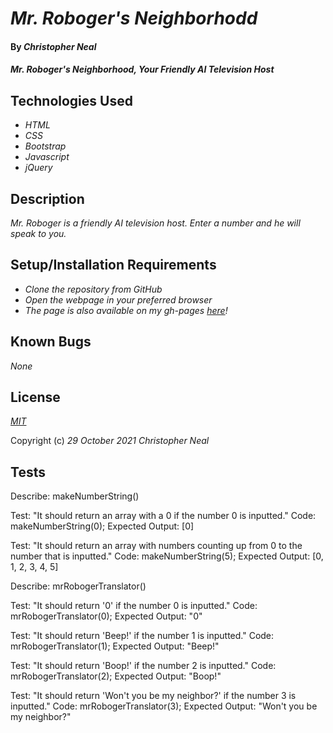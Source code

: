 # _Mr. Roboger's Neighborhodd_

#### By _**Christopher Neal**_

#### _Mr. Roboger's Neighborhood, Your Friendly AI Television Host_

## Technologies Used

* _HTML_
* _CSS_
* _Bootstrap_
* _Javascript_
* _jQuery_

## Description

_Mr. Roboger is a friendly AI television host. Enter a number and he will speak to you._

## Setup/Installation Requirements

* _Clone the repository from GitHub_
* _Open the webpage in your preferred browser_
* _The page is also available on my gh-pages [here](https://christophermneal.github.io/mr-robogers-neighborhood/)!_

## Known Bugs

_None_

## License

_[MIT](https://opensource.org/licenses/MIT)_

Copyright (c) _29 October 2021_ _Christopher Neal_

## Tests

Describe: makeNumberString()

Test: "It should return an array with a 0 if the number 0 is inputted."
Code: makeNumberString(0);
Expected Output: [0]

Test: "It should return an array with numbers counting up from 0 to the number that is inputted."
Code: makeNumberString(5);
Expected Output: [0, 1, 2, 3, 4, 5]

Describe: mrRobogerTranslator()

Test: "It should return '0' if the number 0 is inputted."
Code: mrRobogerTranslator(0);
Expected Output: "0"

Test: "It should return 'Beep!' if the number 1 is inputted."
Code: mrRobogerTranslator(1); 
Expected Output: "Beep!"

Test: "It should return 'Boop!' if the number 2 is inputted."
Code: mrRobogerTranslator(2); 
Expected Output: "Boop!"

Test: "It should return 'Won't you be my neighbor?' if the number 3 is inputted."
Code: mrRobogerTranslator(3); 
Expected Output: "Won't you be my neighbor?"
